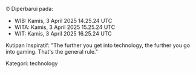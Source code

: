 ⏰ Diperbarui pada:
- WIB: Kamis, 3 April 2025 14.25.24 UTC
- WITA: Kamis, 3 April 2025 15.25.24 UTC
- WIT: Kamis, 3 April 2025 16.25.24 UTC

Kutipan Inspiratif:
"The further you get into technology, the further you go into gaming. That's the general rule."


Kategori: technology

